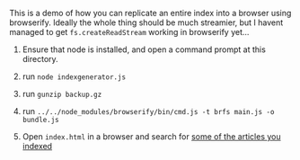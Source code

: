 This is a demo of how you can replicate an entire index into a browser using browserify. Ideally the whole thing should be much streamier, but I havent managed to get `fs.createReadStream` working in browserify yet...

1. Ensure that node is installed, and open a command prompt at this directory.

1. run `node indexgenerator.js`

1. run `gunzip backup.gz`

1. run `../../node_modules/browserify/bin/cmd.js -t brfs main.js -o bundle.js`

1. Open `index.html` in a browser and search for [some of the articles you indexed](https://raw.githubusercontent.com/fergiemcdowall/reuters-21578-json/master/data/justTen/justTen.json)
